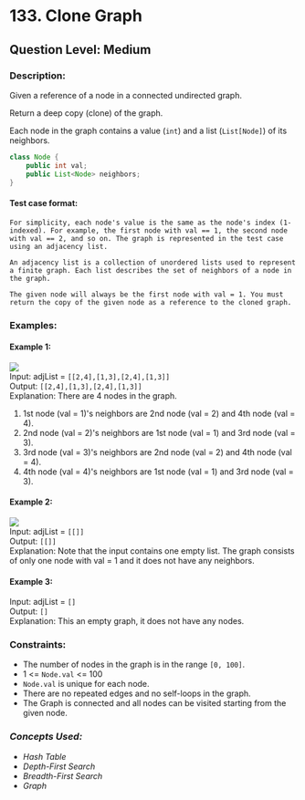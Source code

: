 # 133. Clone Graph
## Question Level: Medium
### Description:
Given a reference of a node in a connected undirected graph.

Return a deep copy (clone) of the graph.

Each node in the graph contains a value (`int`) and a list (`List[Node]`) of its neighbors.
```Java
class Node {
    public int val;
    public List<Node> neighbors;
}
```

#### Test case format:
```
For simplicity, each node's value is the same as the node's index (1-indexed). For example, the first node with val == 1, the second node with val == 2, and so on. The graph is represented in the test case using an adjacency list.

An adjacency list is a collection of unordered lists used to represent a finite graph. Each list describes the set of neighbors of a node in the graph.

The given node will always be the first node with val = 1. You must return the copy of the given node as a reference to the cloned graph.
```

### Examples:
#### Example 1:

<img src="https://assets.leetcode.com/uploads/2019/11/04/133_clone_graph_question.png"><br>
Input: adjList = `[[2,4],[1,3],[2,4],[1,3]]`  
Output: `[[2,4],[1,3],[2,4],[1,3]]`  
Explanation: There are 4 nodes in the graph.
1. 1st node (val = 1)'s neighbors are 2nd node (val = 2) and 4th node (val = 4).
2. 2nd node (val = 2)'s neighbors are 1st node (val = 1) and 3rd node (val = 3).
3. 3rd node (val = 3)'s neighbors are 2nd node (val = 2) and 4th node (val = 4).
4. 4th node (val = 4)'s neighbors are 1st node (val = 1) and 3rd node (val = 3).
#### Example 2:

<img src="https://assets.leetcode.com/uploads/2020/01/07/graph.png"><br>
Input: adjList = `[[]]`  
Output: `[[]]`  
Explanation: Note that the input contains one empty list. The graph consists of only one node with val = 1 and it does not have any neighbors.
#### Example 3:

Input: adjList = `[]`  
Output: `[]`  
Explanation: This an empty graph, it does not have any nodes.

### Constraints:

- The number of nodes in the graph is in the range `[0, 100]`.
- 1 <= `Node.val` <= 100
- `Node.val` is unique for each node.
- There are no repeated edges and no self-loops in the graph.
- The Graph is connected and all nodes can be visited starting from the given node.

### <i>Concepts Used:
- Hash Table
- Depth-First Search
- Breadth-First Search
- Graph </i>